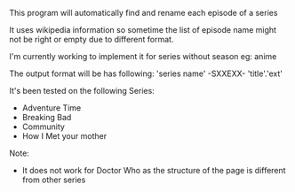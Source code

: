 This program will automatically find and rename each episode of a series

It uses wikipedia information so sometime the list of episode name might
not be right or empty due to different format.

I'm currently working to implement it for series without season
eg: anime

The output format will be has following:
    'series name' -SXXEXX- 'title'.'ext'

It's been tested on the following Series:
  - Adventure Time
  - Breaking Bad
  - Community
  - How I Met your mother

Note:
  - It does not work for Doctor Who as the structure of the page is
    different from other series
